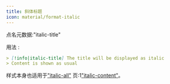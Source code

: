 ```yaml
---
title: 斜体标题
icon: material/format-italic
---
```


点名元数据:"italic-title"

用法 :

```md
> [!info|italic-title] The title will be displayed as italic
> Content is shown as usual
```

样式本身也适用于["italic-all"](../combined-styling/page-18.md)
页:1["italic-content"](../content-styling/page-8.md)。

